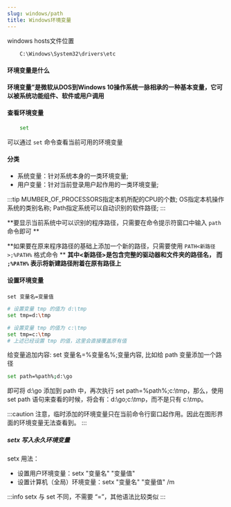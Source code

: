 ```yaml
---
slug: windows/path
title: Windows环境变量
---
```


windows hosts文件位置

```bash
    C:\Windows\System32\drivers\etc
```

#### 环境变量是什么

**环境变量”是微软从DOS到Windows 10操作系统一脉相承的一种基本变量，它可以被系统功能组件、软件或用户调用**

#### 查看环境变量

```bash
    set
```
可以通过 `set` 命令查看当前可用的环境变量


#### 分类

* 系统变量：针对系统本身的一类环境变量;
* 用户变量：针对当前登录用户起作用的一类环境变量;

:::tip
    MUMBER_OF_PROCESSORS指定本机所配的CPU的个数;
    OS指定本机操作系统的类别名称;
    Path指定系统可以自动识别的软件路径;
:::

**要显示当前系统中可以识别的程序路径，只需要在命令提示符窗口中输入 `path` 命令即可 **

**如果要在原来程序路径的基础上添加一个新的路径，只需要使用  `PATH<新路径>;%PATH%` 格式命令 **
**其中<新路径>是包含完整的驱动器和文件夹的路径名， 而 `;%PATH%` 表示将新建路径附着在原有路径上**


#### 设置环境变量

`set 变量名=变量值`

```bash
# 设置变量 tmp 的值为 d:\tmp
set tmp=d:\tmp

# 设置变量 tmp 的值为 c:\tmp
set tmp=c:\tmp
# 上述已经设置 tmp 的值，这里会直接覆盖原有值

```

给变量追加内容: set 变量名=%变量名%;变量内容, 比如给 path 变量添加一个路径


```bash
set path=%path%;d:\go
```

即可将 d:\go 添加到 path 中，再次执行 set path=%path%;c:\tmp，那么，使用 set path 语句来查看的时候，将会有：d:\go;c:\tmp，而不是只有 c:\tmp。

:::caution
注意，临时添加的环境变量只在当前命令行窗口起作用。因此在图形界面的环境变量无法查看到。
:::


##### setx 写入永久环境变量

setx 用法：

* 设置用户环境变量：setx "变量名" "变量值"
* 设置计算机（全局）环境变量：setx "变量名" "变量值" /m

:::info
setx 与 set 不同，不需要 “=”，其他语法比较类似
:::
























